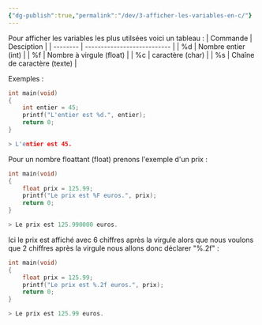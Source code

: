 ```yaml
---
{"dg-publish":true,"permalink":"/dev/3-afficher-les-variables-en-c/"}
---
```


Pour afficher les variables les plus utilsées voici un tableau :
| Commande | Desciption                  |
| -------- | --------------------------- |
| %d       | Nombre entier (int)         |
| %f       | Nombre à virgule (float)    |
| %c       | caractère (char)            |
| %s       | Chaîne de caractère (texte) |

Exemples :
```C 
int main(void)
{
    int entier = 45;
    printf("L'entier est %d.", entier);
    return 0;
}

> L'entier est 45.
```

Pour un nombre floattant (float) prenons l'exemple d'un prix :
```C 
int main(void)
{
    float prix = 125.99;
    printf("Le prix est %F euros.", prix);
    return 0;
}

> Le prix est 125.990000 euros.
```
Ici le prix est affiché avec 6 chiffres après la virgule alors que nous voulons que 2 chiffres après la virgule nous allons donc déclarer "%.2f" :
```C 
int main(void)
{
    float prix = 125.99;
    printf("Le prix est %.2f euros.", prix);
    return 0;
}

> Le prix est 125.99 euros.
```
